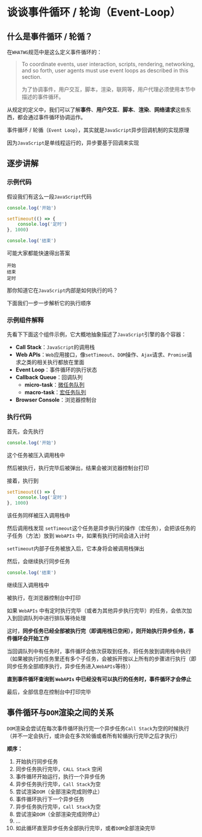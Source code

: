 # 谈谈事件循环 / 轮询（Event-Loop）

## 什么是事件循环 / 轮循？

在`WHATWG`规范中是这么定义事件循环的：

> To coordinate events, user interaction, scripts, rendering, networking, and so forth, user agents must use event loops as described in this section. 
> 
> 为了协调事件，用户交互，脚本，渲染，联网等，用户代理必须使用本节中描述的事件循环。

从规定的定义中，我们可以了解**事件**、**用户交互**、**脚本**、**渲染**、**网络请求**这些东西，都会通过事件循环协调运作。

事件循环 / 轮循（`Event Loop`），其实就是`JavaScript`异步回调机制的实现原理

因为`JavaScript`是单线程运行的，异步要基于回调来实现

## 逐步讲解

### 示例代码

假设我们有这么一段`JavaScript`代码

```js
console.log('开始')

setTimeout(() => {
    console.log('定时')
}, 1000)

console.log('结束')
```

可能大家都能快速得出答案

```
开始
结束
定时
```

那你知道它在`JavaScript`内部是如何执行的吗？

下面我们一步一步解析它的执行顺序

### 示例组件解释

先看下下面这个组件示例，它大概地抽象描述了`JavaScript`引擎的各个容器：

<vEventLoop>
    <template v-slot:stack>Call Stack</template>
    <template v-slot:apis>WebAPIs</template>
    <template v-slot:loop>Event Loop</template>
    <template v-slot:queue>Callback Queue</template>
    <template v-slot:micro-task>microTask</template>
    <template v-slot:macro-task>macroTask</template>
    <template v-slot:console>Browser Console</template>
</vEventLoop>

- **Call Stack**：`JavaScript`的调用栈
- **Web APIs**：`Web`应用接口，像`setTimeout`、`DOM`操作、`Ajax`请求、`Promise`请求之类的相关执行都放在里面
- **Event Loop**：事件循环的执行状态
- **Callback Queue**：回调队列
  - **micro-task**：[微任务队列](what_is_macroTask_and_microTask.md)
  - **macro-task**：[宏任务队列](what_is_macroTask_and_microTask.md)
- **Browser Console**：浏览器控制台

### 执行代码

首先，会先执行

```js
console.log('开始')
```

这个任务被压入调用栈中

<vEventLoop
    :stack="['console.log(\'开始\')']"
/>

然后被执行，执行完毕后被弹出，结果会被浏览器控制台打印

<vEventLoop
    :console="['开始']"
    :consoleIndex="-1"
/>

接着，执行到

```js
setTimeout(() => {
    console.log('定时')
}, 1000)
```

该任务同样被压入调用栈中

<vEventLoop
    :stack="['setTimeout(() => {\n    console.log(\'定时\')\n}, 1000)']"
    :console="['开始']"
/>

然后调用栈发现 `setTimeout`这个任务是异步执行的操作（宏任务），会把该任务的子任务（方法）放到 `WebAPIs` 中，如果有执行时间会进入计时

<vEventLoop
    :stack="['setTimeout(Fn, 1000)']"
    :apis="[{ time: '1000ms', info: 'console.log(\'定时\')'}]"
    :console="['开始']"
/>

`setTimeout`内部子任务被放入后，它本身将会被调用栈弹出

<vEventLoop
    :apis="[{ time: '1000ms', info: 'console.log(\'定时\')'}]"
    :console="['开始']"
/>

然后，会继续执行同步任务

```js
console.log('结束')
```

继续压入调用栈中

<vEventLoop
    :stack="['console.log(\'结束\')']"
    :apis="[{ time: '1000ms', info: 'console.log(\'定时\')'}]"
    :console="['开始']"
/>

被执行，在浏览器控制台中打印

<vEventLoop
    :apis="[{ time: '1000ms', info: 'console.log(\'定时\')'}]"
    :console="['开始', '结束']"
    :consoleIndex="-1"
/>

如果 `WebAPIs` 中有定时执行完毕（或者为其他异步执行完毕）的任务，会依次加入到回调队列中进行排队等待处理

这时，**同步任务已经全部被执行完（即调用栈已空闲），则开始执行异步任务，事件循环会开始工作**

<vEventLoop
    :queueInfo="[,['console.log(\'定时\')']]"
    :loop="true"
    :console="['开始', '结束']"
/>

当回调队列中有任务时，事件循环会依次获取到任务，将任务放到调用栈中执行（如果被执行的任务里还有多个子任务，会被拆开按以上所有的步骤进行执行（即同步任务全部顺序执行，异步任务进入`WebAPIs`等待））

**直到事件循环查询到 `WebAPIs` 中已经没有可以执行的任务时，事件循环才会停止**

<vEventLoop
    :stack="['console.log(\'定时\')']"
    :console="['开始', '结束']"
/>

<vEventLoop
    :console="['开始', '结束', '定时']"
    :consoleIndex="-1"
/>

最后，全部信息在控制台中打印完毕

## 事件循环与`DOM`渲染之间的关系

`DOM`渲染会尝试在每次事件循环执行完一个异步任务`Call Stack`为空的时候执行（并不一定会执行，或许会在多次轮循或者所有轮循执行完毕之后才执行）

**顺序：**

1. 开始执行同步任务
2. 同步任务执行完毕，`CALL Stack` 空闲
3. 事件循环开始运行，执行一个异步任务
4. 异步任务执行完毕，`Call Stack`为空
5. 尝试渲染`DOM`（全部渲染完成则停止）
6. 事件循环执行下一个异步任务
7. 异步任务执行完毕，`Call Stack`为空
8. 尝试渲染`DOM`（全部渲染完成则停止）
9. ...
10. 如此循环直至异步任务全部执行完毕，或者`DOM`全部渲染完毕



